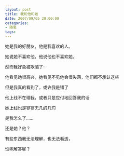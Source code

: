 ```yaml
---
layout: post
title: 我和他和她
date: 2007/09/05 20:00:00
categories: 
- 随笔
tags: 
---
```


她是我的好朋友，他是我喜欢的人。

她说她不喜欢他，他说他也不喜欢她。

然而我好象被欺骗了···

他看见她很高兴，她看见不见他会很失落，他们都不承认这些

但是我真的看到了，或许我是错了

他上线不在理我，或者只是应付地回答我的话

她上线也是寥寥无几的几句

是我怎么了……

还是她？他？

有些东西我无法理解，也无法看透，

谁呢解答呢？
